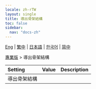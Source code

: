 ```yaml
---
locale: zh-rTW
layout: single
title: 導出骨架結構
toc: false
sidebar:
  nav: "docs-zh"
---
```

[Eng](/dancexr/menu/2025.4/actor/export_bone_structure) | [繁中](/tw/dancexr/menu/2025.4/actor/export_bone_structure) | [日本語](/jp/dancexr/menu/2025.4/actor/export_bone_structure) | [한국어](/kr/dancexr/menu/2025.4/actor/export_bone_structure) | [简中](/zh/dancexr/menu/2025.4/actor/export_bone_structure)

[專業版](../menu#專業版) > 導出骨架結構



| Setting | Value | Description |
| :--- | --- | :--- |
|<nobr>導出骨架結構</nobr>|| 
